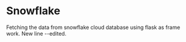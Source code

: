 # Snowflake
Fetching the data from snowflake cloud database using flask as frame work.
New line --edited.

